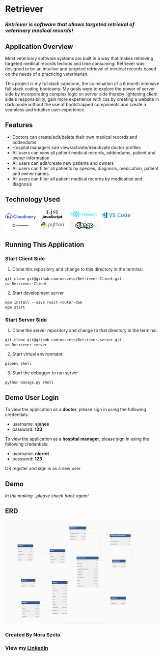 # Retriever

### *Retriever is software that allows targeted retrieval of veterinary medical records!*

## Application Overview
Most veterinary software systems are built in a way that makes retrieving targeted medical records tedious and time consuming. Retriever was designed to be an intuitive and targeted retrieval of medical records based on the needs of a practicing veterinarian. 

This project is my fullstack capstone, the culmination of a 6 month intensive full stack coding bootcamp. My goals were to explore the power of server side by incorporating complex logic on server side thereby lightening client side's responsibility, gain more experience with css by creating a website in dark mode without the use of bootstrapped components and create a seamless and intuitive user experience. 

## Features
* Doctors can create/edit/delete their own medical records and addendums
* Hospital managers can view/activate/deactivate doctor profiles
* All users can view all patient medical records, addendums, patient and owner information
* All users can edit/create new patients and owners
* All users can filter all patients by species, diagnosis, medication, patient and owner names.
* All users can filter all patient medical records by medication and diagnosis

## Technology Used
<img src="./README_images/cloudinary_logo_blue_0720.png" width="100px" />
<img src="./README_images/JavaScript.png" width="100px" height="35px"/>
<img src="./README_images/react.png" width="100px"height="35px"/>
<img src="./README_images/VSCode.png" width="100px"/>
<img src="./README_images/fontawesome.webp" width="100px"/>
<img src="./README_images/python.png" width="100px"/>
<img src="./README_images/django.png" width="100px"/>



## Running This Application

### Start Client Side
1.  Clone this repository and change to this directory in the terminal.
```
git clone git@github.com:neszeto/Retriever-Client.git
cd Retriever-Client
```

2. Start development server
```
npm install --save react-router-dom
npm start
```

### Start Server Side
1. Clone the server repository and change to that directory in the terminal.
```
git clone git@github.com:neszeto/Retriever-server.git
cd Retriever-server
```
2. Start virtual environment
```
pipenv shell
```
3. Start the debugger to run server
```
python manage.py shell
```

## Demo User Login
To view the application as a **doctor**, please sign in using the following credentials:
* username: **sjones**
* password: **123**

To view the application as a **hospital manager**, please sign in using the following credentials:
* username: **nlorrel**
* password: **123**

OR register and sign in as a new user 

## Demo
*In the making...please check back again!*

## ERD
<img src="./README_images/ERD.png" />

### Created By Nora Szeto 
### View my <a href="https://www.linkedin.com/in/nora-szeto/" target="_blank">Linkedin</a>

